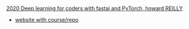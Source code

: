 #

[2020 Deep learning for coders with fastai and PyTorch, howard REILLY](https://www.amazon.com/Deep-Learning-Coders-fastai-PyTorch/dp/1492045527/)

* [website with course/repo](https://course.fast.ai/)

